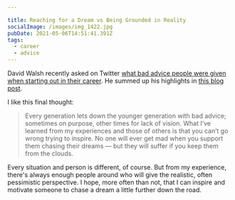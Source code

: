 ```yaml
---

title: Reaching for a Dream vs Being Grounded in Reality
socialImage: /images/img_1422.jpg
pubDate: 2021-05-06T14:51:41.391Z
tags:
  - career
  - advice
---
```

David Walsh recently asked on Twitter [what bad advice people were given when starting out in their career](https://twitter.com/davidwalshblog/status/1389619196351459339). He summed up his highlights in [this blog post](https://davidwalsh.name/not-all-advice-is-good-advice).

I like this final thought:

> Every generation lets down the younger generation with bad advice; sometimes on purpose, other times for lack of vision. What I’ve learned from my experiences and those of others is that you can’t go wrong trying to inspire. No one will ever get mad when you support them chasing their dreams — but they will suffer if you keep them from the clouds.

Every situation and person is different, of course. But from my experience, there's always enough people around who will give the realistic, often pessimistic perspective. I hope, more often than not, that I can inspire and motivate someone to chase a dream a little further down the road.